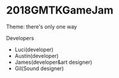 # 2018GMTKGameJam
Theme: there's only one way

Developers
  - Luci(developer)
  - Austin(developer)
  - James(developer&art designer)
  - Gil(Sound designer)

